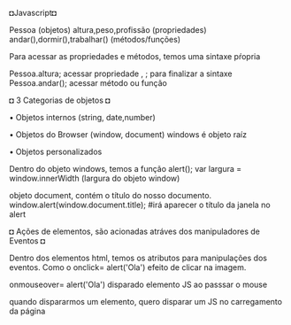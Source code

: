 ◘Javascript◘

Pessoa                                     (objetos)
    altura,peso,profissão                 (propriedades)
        andar(),dormir(),trabalhar()      (métodos/funções)

Para acessar as propriedades e métodos, temos uma sintaxe pŕopria

Pessoa.altura;      acessar propriedade , ; para finalizar a sintaxe
Pessoa.andar();      acessar método ou função


◘ 3 Categorias de objetos ◘

• Objetos internos (string, date,number)

• Objetos do Browser (window, document)      windows é objeto raíz

• Objetos personalizados



Dentro do objeto windows, temos a função alert();
var largura = window.innerWidth         (largura do objeto window)

objeto document, contém o título do nosso documento.
window.alert(window.document.title); #irá aparecer o título da janela no alert


◘ Ações de elementos, são acionadas atráves dos manipuladores de Eventos ◘

Dentro dos elementos html, temos os atributos para manipulações dos eventos.
Como o onclick= alert('Ola')        efeito de clicar na imagem.

onmouseover= alert('Ola')       disparado elemento JS ao passsar o mouse
<body onload= " alert('carregado');">         quando dispararmos um elemento, quero disparar um JS no carregamento da página

<script type="text/javascript">
function ligar() {
        document.getElementbyID('xti').src= 'img/xlamp_on.png';
}

obs:
 #getElement recupero um elemento por atributo/método id,name,por tipo da tag.#
Quando clicar na imagem, executa determinada função, que recupera a imagem, e altera o atributo src da imagem, passando outro valor. 

<body>
<img id ='xti' src='img/xlamp_off.png' />
</body>

